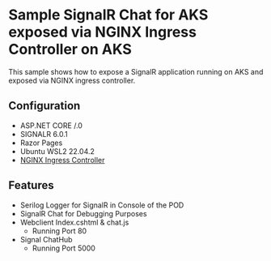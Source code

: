 # Sample SignalR Chat for AKS exposed via NGINX Ingress Controller on AKS

This sample shows how to expose a SignalR application running on AKS and exposed via NGINX ingress controller.

## Configuration

- ASP.NET CORE /.0
- SIGNALR 6.0.1
- Razor Pages
- Ubuntu WSL2 22.04.2
- [NGINX Ingress Controller](https://kubernetes.github.io/ingress-nginx)

## Features

- Serilog Logger for SignalR in Console of the POD
- SignalR Chat for Debugging Purposes
- Webclient Index.cshtml & chat.js
  - Running Port 80
- Signal ChatHub 
  - Running Port 5000